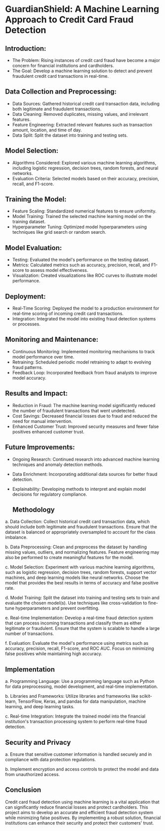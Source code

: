 # GuardianShield: A Machine Learning Approach to Credit Card Fraud Detection
## Introduction:
  - The Problem: Rising instances of credit card fraud have become a major concern for financial institutions and cardholders.
  - The Goal: Develop a machine learning solution to detect and prevent fraudulent credit card transactions in real-time.

## Data Collection and Preprocessing:
  - Data Sources: Gathered historical credit card transaction data, including both legitimate and fraudulent transactions.
  - Data Cleaning: Removed duplicates, missing values, and irrelevant features.
  - Feature Engineering: Extracted relevant features such as transaction amount, location, and time of day.
  - Data Split: Split the dataset into training and testing sets.

  ## Model Selection:
  - Algorithms Considered: Explored various machine learning algorithms, including logistic regression, decision trees, random forests, and neural networks.
  - Evaluation Criteria: Selected models based on their accuracy, precision, recall, and F1-score.

  ## Training the Model:
  - Feature Scaling: Standardized numerical features to ensure uniformity.
  - Model Training: Trained the selected machine learning model on the training dataset.
  - Hyperparameter Tuning: Optimized model hyperparameters using techniques like grid search or random search.

  ## Model Evaluation:
  - Testing: Evaluated the model's performance on the testing dataset.
  - Metrics: Calculated metrics such as accuracy, precision, recall, and F1-score to assess model effectiveness.
  - Visualization: Created visualizations like ROC curves to illustrate model performance.

  ## Deployment:
  - Real-Time Scoring: Deployed the model to a production environment for real-time scoring of incoming credit card transactions.
  - Integration: Integrated the model into existing fraud detection systems or processes.

  ## Monitoring and Maintenance:
  - Continuous Monitoring: Implemented monitoring mechanisms to track model performance over time.
  - Retraining: Scheduled periodic model retraining to adapt to evolving fraud patterns.
  - Feedback Loop: Incorporated feedback from fraud analysts to improve model accuracy.

  ## Results and Impact:
  - Reduction in Fraud: The machine learning model significantly reduced the number of fraudulent transactions that went undetected.
  - Cost Savings: Decreased financial losses due to fraud and reduced the need for manual intervention.
  - Enhanced Customer Trust: Improved security measures and fewer false positives enhanced customer trust.

  ## Future Improvements:
  - Ongoing Research: Continued research into advanced machine learning techniques and anomaly detection methods.
  - Data Enrichment: Incorporating additional data sources for better fraud detection.
  - Explainability: Developing methods to interpret and explain model decisions for regulatory compliance.

    ## Methodology

a. Data Collection: Collect historical credit card transaction data, which should include both legitimate and fraudulent transactions. Ensure that the dataset is balanced or appropriately oversampled to account for the class imbalance.

b. Data Preprocessing: Clean and preprocess the dataset by handling missing values, outliers, and normalizing features. Feature engineering may also be performed to create meaningful features for the model.

c. Model Selection: Experiment with various machine learning algorithms, such as logistic regression, decision trees, random forests, support vector machines, and deep learning models like neural networks. Choose the model that provides the best results in terms of accuracy and false positive rate.

d. Model Training: Split the dataset into training and testing sets to train and evaluate the chosen model(s). Use techniques like cross-validation to fine-tune hyperparameters and prevent overfitting.

e. Real-time Implementation: Develop a real-time fraud detection system that can process incoming transactions and classify them as either legitimate or fraudulent. Ensure that the system is scalable to handle a large number of transactions.

f. Evaluation: Evaluate the model's performance using metrics such as accuracy, precision, recall, F1-score, and ROC AUC. Focus on minimizing false positives while maintaining high accuracy.

## Implementation

a. Programming Language: Use a programming language such as Python for data preprocessing, model development, and real-time implementation.

b. Libraries and Frameworks: Utilize libraries and frameworks like scikit-learn, TensorFlow, Keras, and pandas for data manipulation, machine learning, and deep learning tasks.

c. Real-time Integration: Integrate the trained model into the financial institution's transaction processing system to perform real-time fraud detection.

## Security and Privacy

a. Ensure that sensitive customer information is handled securely and in compliance with data protection regulations.

b. Implement encryption and access controls to protect the model and data from unauthorized access.

## Conclusion

Credit card fraud detection using machine learning is a vital application that can significantly reduce financial losses and protect cardholders. This project aims to develop an accurate and efficient fraud detection system while minimizing false positives. By implementing a robust solution, financial institutions can enhance their security and protect their customers' trust.


